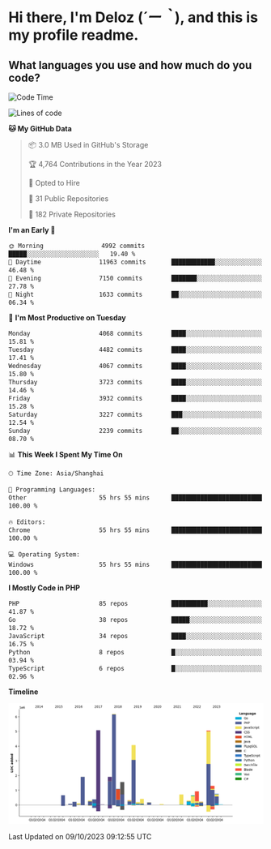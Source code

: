 # **Hi there, I'm Deloz (*´ー｀*), and this is my profile readme.**

## **What languages you use and how much do you code?**

<!--START_SECTION:waka-->
![Code Time](http://img.shields.io/badge/Code%20Time-2%2C594%20hrs%2032%20mins-blue)

![Lines of code](https://img.shields.io/badge/From%20Hello%20World%20I%27ve%20Written-34.2%20million%20lines%20of%20code-blue)

**🐱 My GitHub Data** 

> 📦 3.0 MB Used in GitHub's Storage 
 > 
> 🏆 4,764 Contributions in the Year 2023
 > 
> 💼 Opted to Hire
 > 
> 📜 31 Public Repositories 
 > 
> 🔑 182 Private Repositories 
 > 
**I'm an Early 🐤** 

```text
🌞 Morning                4992 commits        █████░░░░░░░░░░░░░░░░░░░░   19.40 % 
🌆 Daytime                11963 commits       ████████████░░░░░░░░░░░░░   46.48 % 
🌃 Evening                7150 commits        ███████░░░░░░░░░░░░░░░░░░   27.78 % 
🌙 Night                  1633 commits        ██░░░░░░░░░░░░░░░░░░░░░░░   06.34 % 
```
📅 **I'm Most Productive on Tuesday** 

```text
Monday                   4068 commits        ████░░░░░░░░░░░░░░░░░░░░░   15.81 % 
Tuesday                  4482 commits        ████░░░░░░░░░░░░░░░░░░░░░   17.41 % 
Wednesday                4067 commits        ████░░░░░░░░░░░░░░░░░░░░░   15.80 % 
Thursday                 3723 commits        ████░░░░░░░░░░░░░░░░░░░░░   14.46 % 
Friday                   3932 commits        ████░░░░░░░░░░░░░░░░░░░░░   15.28 % 
Saturday                 3227 commits        ███░░░░░░░░░░░░░░░░░░░░░░   12.54 % 
Sunday                   2239 commits        ██░░░░░░░░░░░░░░░░░░░░░░░   08.70 % 
```


📊 **This Week I Spent My Time On** 

```text
🕑︎ Time Zone: Asia/Shanghai

💬 Programming Languages: 
Other                    55 hrs 55 mins      █████████████████████████   100.00 % 

🔥 Editors: 
Chrome                   55 hrs 55 mins      █████████████████████████   100.00 % 

💻 Operating System: 
Windows                  55 hrs 55 mins      █████████████████████████   100.00 % 
```

**I Mostly Code in PHP** 

```text
PHP                      85 repos            ██████████░░░░░░░░░░░░░░░   41.87 % 
Go                       38 repos            █████░░░░░░░░░░░░░░░░░░░░   18.72 % 
JavaScript               34 repos            ████░░░░░░░░░░░░░░░░░░░░░   16.75 % 
Python                   8 repos             █░░░░░░░░░░░░░░░░░░░░░░░░   03.94 % 
TypeScript               6 repos             █░░░░░░░░░░░░░░░░░░░░░░░░   02.96 % 
```



**Timeline**

![Lines of Code chart](https://raw.githubusercontent.com/deloz/deloz/main/assets/bar_graph.png)


 Last Updated on 09/10/2023 09:12:55 UTC
<!--END_SECTION:waka-->
